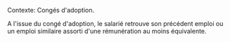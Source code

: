 Contexte: Congés d'adoption.

A l'issue du congé d'adoption, le salarié retrouve son précédent emploi ou un emploi similaire assorti d'une rémunération au moins équivalente.